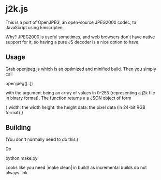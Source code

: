 
j2k.js
======

This is a port of OpenJPEG, an open-source JPEG2000 codec, to JavaScript using Emscripten.

Why? JPEG2000 is useful sometimes, and web browsers don't have native support for it, so having
a pure JS decoder is a nice option to have.


Usage
-----

Grab openjpeg.js which is an optimized and minified build. Then you simply call

  openjpeg([..])

with the argument being an array of values in 0-255 (representing a j2k file in binary format).
The function returns a a JSON object of form

  {
    width: the width
    height: the height
    data: the pixel data (in 24-bit RGB format)
  }


Building
--------

(You don't normally need to do this.)

Do

  python make.py

Looks like you need |make clean| in build/ as incremental builds do not always link.

